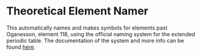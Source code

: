 # Theoretical Element Namer
This automatically names and makes symbols for elements past Oganesson, element 118, using the official naming system for the extended periodic table. The documentation of the system and more info can be found [here](https://www.degruyter.com/document/doi/10.1351/pac197951020381/html).
